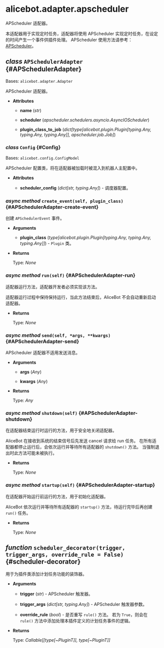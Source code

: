 # alicebot.adapter.apscheduler

APScheduler 适配器。

本适配器用于实现定时任务，适配器将使用 APScheduler 实现定时任务，在设定的时间产生一个事件供插件处理。
APScheduler 使用方法请参考：[APScheduler](https://apscheduler.readthedocs.io/)。

## _class_ `APSchedulerAdapter` {#APSchedulerAdapter}

Bases: `alicebot.adapter.Adapter`

APScheduler 适配器。

- **Attributes**

  - **name** (_str_)

  - **scheduler** (_apscheduler.schedulers.asyncio.AsyncIOScheduler_)

  - **plugin\_class\_to\_job** (_dict\[type\[alicebot.plugin.Plugin\[typing.Any, typing.Any, typing.Any\]\], apscheduler.job.Job\]_)

### _class_ `Config` {#Config}

Bases: `alicebot.config.ConfigModel`

APScheduler 配置类，将在适配器被加载时被混入到机器人主配置中。

- **Attributes**

  - **scheduler\_config** (_dict\[str, typing.Any\]_) - 调度器配置。

### _async method_ `create_event(self, plugin_class)` {#APSchedulerAdapter-create-event}

创建 `APSchedulerEvent` 事件。

- **Arguments**

  - **plugin\_class** (_type\[alicebot.plugin.Plugin\[typing.Any, typing.Any, typing.Any\]\]_) - `Plugin` 类。

- **Returns**

  Type: _None_

### _async method_ `run(self)` {#APSchedulerAdapter-run}

适配器运行方法，适配器开发者必须实现该方法。

适配器运行过程中保持保持运行，当此方法结束后，AliceBot 不会自动重新启动适配器。

- **Returns**

  Type: _None_

### _async method_ `send(self, *args, **kwargs)` {#APSchedulerAdapter-send}

APScheduler 适配器不适用发送消息。

- **Arguments**

  - **args** (_Any_)

  - **kwargs** (_Any_)

- **Returns**

  Type: _Any_

### _async method_ `shutdown(self)` {#APSchedulerAdapter-shutdown}

在适配器结束运行时运行的方法，用于安全地关闭适配器。

AliceBot 在接收到系统的结束信号后先发送 cancel 请求给 run 任务。
在所有适配器都停止运行后，会依次运行并等待所有适配器的 `shutdown()` 方法。
当强制退出时此方法可能未被执行。

- **Returns**

  Type: _None_

### _async method_ `startup(self)` {#APSchedulerAdapter-startup}

在适配器开始运行前运行的方法，用于初始化适配器。

AliceBot 依次运行并等待所有适配器的 `startup()` 方法，待运行完毕后再创建 `run()` 任务。

- **Returns**

  Type: _None_

## _function_ `scheduler_decorator(trigger, trigger_args, override_rule = False)` {#scheduler-decorator}

用于为插件类添加计划任务功能的装饰器。

- **Arguments**

  - **trigger** (_str_) - APScheduler 触发器。

  - **trigger\_args** (_dict\[str, typing.Any\]_) - APScheduler 触发器参数。

  - **override\_rule** (_bool_) - 是否重写 `rule()` 方法。
  若为 `True`，则会在 `rule()` 方法中添加处理本插件定义的计划任务事件的逻辑。

- **Returns**

  Type: _Callable\[\[type\[~PluginT\]\], type\[~PluginT\]\]_
